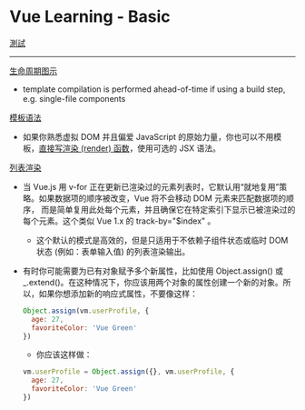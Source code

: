 Vue Learning - Basic
===

[測試](https://codepen.io/Yeefun/pen/GYeBLa)

---

[生命周期图示](https://cn.vuejs.org/v2/guide/instance.html#%E7%94%9F%E5%91%BD%E5%91%A8%E6%9C%9F%E5%9B%BE%E7%A4%BA)

- template compilation is performed ahead-of-time if using a build step, e.g. single-file components

[模板语法](https://cn.vuejs.org/v2/guide/syntax.html)

- 如果你熟悉虚拟 DOM 并且偏爱 JavaScript 的原始力量，你也可以不用模板，[直接写渲染 (render) 函数](https://cn.vuejs.org/v2/guide/render-function.html)，使用可选的 JSX 语法。

[列表渲染](https://cn.vuejs.org/v2/guide/list.html)

- 当 Vue.js 用 v-for 正在更新已渲染过的元素列表时，它默认用“就地复用”策略。如果数据项的顺序被改变，Vue 将不会移动 DOM 元素来匹配数据项的顺序， 而是简单复用此处每个元素，并且确保它在特定索引下显示已被渲染过的每个元素。这个类似 Vue 1.x 的 track-by="$index" 。
  - 这个默认的模式是高效的，但是只适用于不依赖子组件状态或临时 DOM 状态 (例如：表单输入值) 的列表渲染输出。

- 有时你可能需要为已有对象赋予多个新属性，比如使用 Object.assign() 或 _.extend()。在这种情况下，你应该用两个对象的属性创建一个新的对象。所以，如果你想添加新的响应式属性，不要像这样：
  ```javascript
  Object.assign(vm.userProfile, {
    age: 27,
    favoriteColor: 'Vue Green'
  })
  ```
  - 你应该这样做：
  ```javascript
  vm.userProfile = Object.assign({}, vm.userProfile, {
    age: 27,
    favoriteColor: 'Vue Green'
  })
  ```